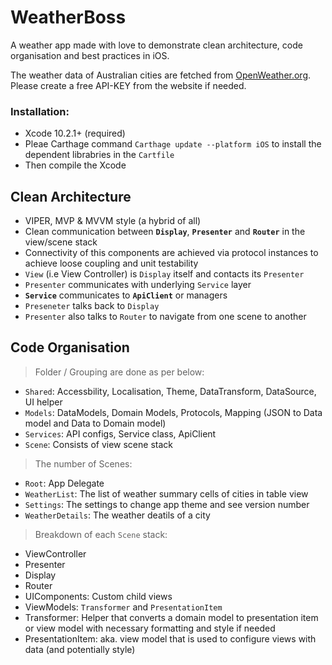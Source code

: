 # WeatherBoss
A weather app made with love to demonstrate clean architecture, code organisation and best practices in iOS.

The weather data of Australian cities are fetched from [OpenWeather.org](https://openweathermap.org/current). Please create a free API-KEY from the website if needed.

### Installation: 
- Xcode 10.2.1+ (required)
- Pleae Carthage command `Carthage update --platform iOS` to install the dependent librabries in the `Cartfile`
- Then compile the Xcode


## Clean Architecture
 - VIPER, MVP & MVVM style (a hybrid of all)
 - Clean communication between **`Display`**, **`Presenter`** and **`Router`** in the view/scene stack
 - Connectivity of this components are achieved via protocol instances to achieve loose coupling and unit testability
 - `View` (i.e View Controller) is `Display` itself and contacts its `Presenter`
 - `Presenter` communicates with underlying `Service` layer
 - **`Service`** communicates to **`ApiClient`** or managers
 - `Preseneter` talks back to `Display`
 - `Presenter` also talks to `Router` to navigate from one scene to another
 
 ## Code Organisation
 > Folder / Grouping are done as per below:
 - `Shared`: Accessbility, Localisation, Theme, DataTransform, DataSource, UI helper
 - `Models`: DataModels, Domain Models, Protocols, Mapping (JSON to Data model and Data to Domain model)
 - `Services`: API configs, Service class, ApiClient
 - `Scene`: Consists of view scene stack
 > The number of Scenes:
 - `Root`: App Delegate
 - `WeatherList`: The list of weather summary cells of cities in table view
 - `Settings`: The settings to change app theme and see version number
 - `WeatherDetails`: The weather deatils of a city
 > Breakdown of each `Scene` stack:
  - ViewController
  - Presenter
  - Display
  - Router
  - UIComponents: Custom child views
  - ViewModels: `Transformer` and `PresentationItem`
  - Transformer: Helper that converts a domain model to presentation item or view model with necessary formatting and style if needed
  - PresentationItem: aka. view model that is used to configure views with data (and potentially style)

